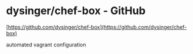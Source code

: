 <!--
id: 7026305981
link: http://tumblr.atmos.org/post/7026305981/dysinger-chef-box-github
slug: dysinger-chef-box-github
date: Tue Jun 28 2011 17:27:25 GMT-0700 (PDT)
publish: 2011-06-028
tags: 
title: dysinger/chef-box - GitHub
-->


dysinger/chef-box - GitHub
==========================

[https://github.com/dysinger/chef-box](https://github.com/dysinger/chef-box)

automated vagrant configuration


